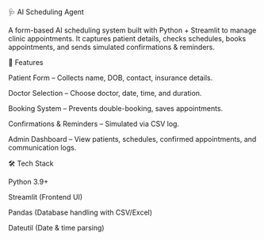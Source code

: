 🩺 AI Scheduling Agent

A form-based AI scheduling system built with Python + Streamlit to manage clinic appointments.
It captures patient details, checks schedules, books appointments, and sends simulated confirmations & reminders.


🚀 Features

Patient Form – Collects name, DOB, contact, insurance details.

Doctor Selection – Choose doctor, date, time, and duration.

Booking System – Prevents double-booking, saves appointments.

Confirmations & Reminders – Simulated via CSV log.

Admin Dashboard – View patients, schedules, confirmed appointments, and communication logs.


🛠️ Tech Stack

Python 3.9+

Streamlit (Frontend UI)

Pandas (Database handling with CSV/Excel)

Dateutil (Date & time parsing)

